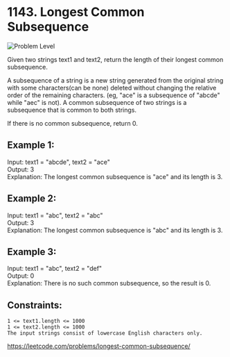 # 1143. Longest Common Subsequence

![Problem Level](https://img.shields.io/badge/Problem--Level-Medium-yellow)

Given two strings text1 and text2, return the length of their longest common subsequence.

A subsequence of a string is a new string generated from the original string with some characters(can be none) deleted without changing the relative order of the remaining characters. (eg, "ace" is a subsequence of "abcde" while "aec" is not). A common subsequence of two strings is a subsequence that is common to both strings.

If there is no common subsequence, return 0.

## Example 1:

Input: text1 = "abcde", text2 = "ace" \
Output: 3  \
Explanation: The longest common subsequence is "ace" and its length is 3.

## Example 2:

Input: text1 = "abc", text2 = "abc" \
Output: 3 \
Explanation: The longest common subsequence is "abc" and its length is 3.

## Example 3:

Input: text1 = "abc", text2 = "def" \
Output: 0 \
Explanation: There is no such common subsequence, so the result is 0.


## Constraints:

    1 <= text1.length <= 1000
    1 <= text2.length <= 1000
    The input strings consist of lowercase English characters only.

<https://leetcode.com/problems/longest-common-subsequence/>
